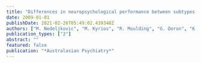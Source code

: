 ```yaml
---
title: "Differences in neuropsychological performance between subtypes of obsessive-compulsive disorder"
date: 2009-01-01
publishDate: 2021-02-26T05:49:02.439348Z
authors: ["M. Nedeljkovic", "M. Kyrios", "R. Moulding", "G. Doron", "K. Wainwright", "C. Pantelis"]
publication_types: ["2"]
abstract: ""
featured: false
publication: "*Australasian Psychiatry*"
---
```


